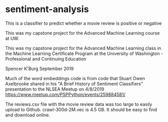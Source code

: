 # sentiment-analysis
This is a classifier to predict whether a movie review is positive or negative

This was my capstone project for the Advanced Machine Learning course at UW.

This was my capstone project for the Advanced Machine Learning class in the Machine Learning Certificate Program at the University of Washington - Professional and Continuing Education

Spencer K'Burg
September 2019

Much of the word embeddings code is from code that Stuart Owen Axelbrooke shared in his "A Brief History of Sentiment Classifiers" presentation to the NLSEA Meetup on 4/8/2019 https://www.meetup.com/PSPPython/events/259884581/

The reviews.csv file with the movie review data was too large to easily upload to Github.
crawl-300d-2M.vec is 4.5 GB. It should be easy to find and download online.
